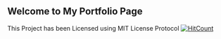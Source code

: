 ## Welcome to My Portfolio Page
This Project has been Licensed using MIT License Protocol
[![HitCount](http://hits.dwyl.com/abhitcr1/abhitcr1githubio.svg)](http://hits.dwyl.com/abhitcr1/abhitcr1githubio)
